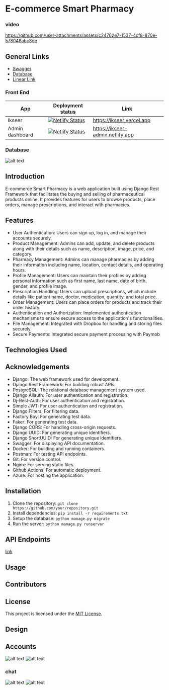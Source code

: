 # E-commerce Smart Pharmacy

### video


https://github.com/user-attachments/assets/c24762e7-1537-4cf8-870e-578048abc8de


## General Links

- [Swagger](https://ikseer.azurewebsites.net/swagger/)
- [Database](https://dbdiagram.io/d/phar-6686b3939939893dae0fde8a)
- [Linear Link](https://linear.app/iksirs/team/SOFT/all)


### Front End
| App             | Deployment status                                                                                                                                                 | Link                             |
| --------------- | ----------------------------------------------------------------------------------------------------------------------------------------------------------------- | -------------------------------- |
| Ikseer          | [![Netlify Status](https://api.netlify.com/api/v1/badges/1cc24593-7229-46c0-8563-364fb9ccb9c0/deploy-status)](https://app.netlify.com/sites/ikseer/deploys)       |https://ikseer.vercel.app      |
| Admin dashboard | [![Netlify Status](https://api.netlify.com/api/v1/badges/04482d2b-b30b-4ecd-8d72-8ce841906da3/deploy-status)](https://app.netlify.com/sites/ikseer-admin/deploys) | https://ikseer-admin.netlify.app |


### Database

![alt text](design/database/db.png)

## Introduction

E-commerce Smart Pharmacy is a web application built using Django Rest Framework that facilitates the buying and selling of pharmaceutical products online. It provides features for users to browse products, place orders, manage prescriptions, and interact with pharmacies.

## Features

- User Authentication: Users can sign up, log in, and manage their accounts securely.
- Product Management: Admins can add, update, and delete products along with their details such as name, description, image, price, and category.
- Pharmacy Management: Admins can manage pharmacies by adding their information including name, location, contact details, and operating hours.
- Profile Management: Users can maintain their profiles by adding personal information such as first name, last name, date of birth, gender, and profile image.
- Prescription Handling: Users can upload prescriptions, which include details like patient name, doctor, medication, quantity, and total price.
- Order Management: Users can place orders for products and track their order history.
- Authentication and Authorization: Implemented authentication mechanisms to ensure secure access to the application's functionalities.
- File Management: Integrated with Dropbox for handling and storing files securely.
- Secure Payments: Integrated secure payment processing with Paymob 

## Technologies Used

## Acknowledgements

- Django: The web framework used for development.
- Django Rest Framework: For building robust APIs.
- PostgreSQL: The relational database management system used.
- Django Allauth: For user authentication and registration.
- Dj-Rest-Auth: For user authentication and registration.
- Simple JWT: For user authentication and registration.
- Django Filters: For filtering data.
- Factory Boy: For generating test data.
- Faker: For generating test data.
- Django CORS: For handling cross-origin requests.
- Django UUID: For generating unique identifiers.
- Django ShortUUID: For generating unique identifiers.
- Swagger: For displaying API documentation.
- Docker: For building and running containers.
- Postman: For testing API endpoints.
- Git: For version control.
- Nginx: For serving static files.
- Github Actions: For automatic deployment.
- Azure: For hosting the application.

## Installation

1. Clone the repository: `git clone https://github.com/your/repository.git`
2. Install dependencies: `pip install -r requirements.txt`
3. Setup the database: `python manage.py migrate`
4. Run the server: `python manage.py runserver`

## API Endpoints

[link](https://ikseer.azurewebsites.net/swagger/)

## Usage

## Contributors

## License

This project is licensed under the [MIT License](https://opensource.org/licenses/MIT).

## Design

## Accounts

![alt text](design/accounts/usecase.png)
![alt text](design/accounts/sequence.png)

### chat

![alt text](design/chat/usecase.png)
![alt text](design/chat/sequence.png)
